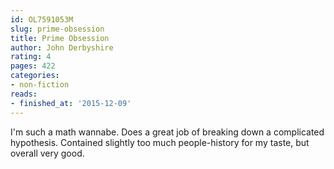 ```yaml
---
id: OL7591053M
slug: prime-obsession
title: Prime Obsession
author: John Derbyshire
rating: 4
pages: 422
categories:
- non-fiction
reads:
- finished_at: '2015-12-09'
---
```

I'm such a math wannabe. Does a great job of breaking down a complicated hypothesis. Contained slightly too much people-history for my taste, but overall very good.

